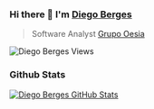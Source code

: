 ### Hi there 👋 I'm [Diego Berges](https://diegoberges.com)
> Software Analyst [Grupo Oesia](https://grupooesia.com)

<img src="https://komarev.com/ghpvc/?username=diegoberges" alt="Diego Berges Views" />

### Github Stats

[![Diego Berges GitHub Stats](https://github-readme-stats.vercel.app/api?username=diegoberges&show_icons=true&count_private=true)](https://github.com/diegoberges)
